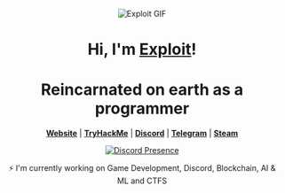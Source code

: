 <p align="center">
  <img src="https://gif-server-exploit1337.vercel.app/exploit.gif" alt="Exploit GIF">
</p>



<h1 align="center">Hi, I'm <a href="https://github.com/exploitt1337">Exploit</a>!</h1>
<h1 align="center">Reincarnated on earth as a programmer</h1>

<p align="center">
  <strong><a href="https://github.com/exploitt1337">Website</a></strong> |
  <strong><a href="https://tryhackme.com/p/requests">TryHackMe</a></strong> |
  <strong><a href="https://discord.com/users/215650422633791489">Discord</a></strong> |
  <strong><a href="https://t.me/exploitxd">Telegram</a></strong> |
  <strong><a href="https://steamcommunity.com/id/risinplayz">Steam</a></strong>
</p>

<div align="center">
  <a href="https://discord.com/users/215650422633791489">
    <img src="https://lanyard.cnrad.dev/api/215650422633791489?showDisplayName=true&idleMessage=idling..." alt="Discord Presence" />
  </a>
</div>


<p align="center">⚡ I'm currently working on Game Development, Discord, Blockchain, AI & ML and CTFS </p>



<!--
**exploitt1337/exploitt1337** is a ✨ _special_ ✨ repository because its `README.md` (this file) appears on your GitHub profile.

Here are some ideas to get you started:

- 🔭 I’m currently working on ...
- 🌱 I’m currently learning ...
- 👯 I’m looking to collaborate on ...
- 🤔 I’m looking for help with ...
- 💬 Ask me about ...
- 📫 How to reach me: ...
- 😄 Pronouns: ...
- ⚡ Fun fact: ...
-->
